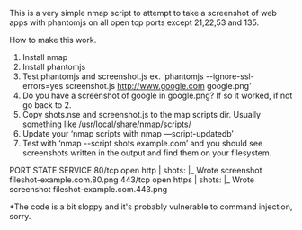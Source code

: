 This is a very simple nmap script to attempt to take a screenshot of web apps with phantomjs on all open tcp ports except 21,22,53 and 135.

How to make this work.
1) Install nmap
2) Install phantomjs
3) Test phantomjs and screenshot.js ex. ‘phantomjs --ignore-ssl-errors=yes screenshot.js http://www.google.com google.png’
4) Do you have a screenshot of google in google.png? If so it worked, if not go back to 2.
5) Copy shots.nse and screenshot.js to the map scripts dir. Usually something like /usr/local/share/nmap/scripts/
6) Update your ‘nmap scripts with nmap —script-updatedb’
7) Test with ‘nmap --script shots example.com’ and you should see screenshots written in the output and find them on your filesystem.

PORT     STATE  SERVICE
80/tcp   open   http
| shots: 
|_  Wrote screenshot fileshot-example.com.80.png
443/tcp  open   https
| shots: 
|_  Wrote screenshot fileshot-example.com.443.png

*The code is a bit sloppy and it's probably vulnerable to command injection, sorry.
